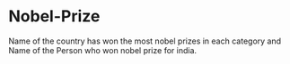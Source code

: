 # Nobel-Prize
Name of the country has won the most nobel prizes in each category and Name of the Person who won nobel prize for india.
